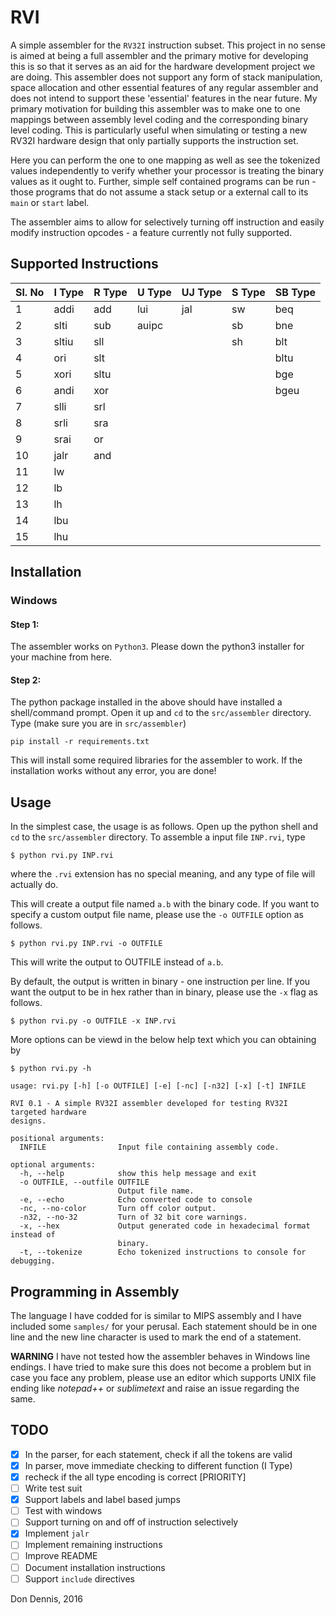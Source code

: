 # RVI
A simple assembler for the `RV32I` instruction subset. This project in no sense is aimed at being a full assembler and the primary motive for developing this is so that it serves as an aid for the hardware development project we are doing. This assembler does not support any form of stack manipulation, space allocation and other essential features of any regular assembler and does not intend to support these 'essential' features in the near future. My primary motivation for building this assembler was to make one to one mappings between assembly level coding and the corresponding binary level coding. This is particularly useful when simulating or testing a new RV32I hardware design that only partially supports the instruction set.

Here you can perform the one to one mapping as well as see the tokenized values independently to verify whether your processor is treating the binary values as it ought to. Further, simple self contained programs can be run - those programs that do not assume a stack setup or a external call to its `main` or `start` label.

The assembler aims to allow for selectively turning off instruction and easily modify instruction opcodes - a feature currently not fully supported.

## Supported Instructions

|Sl. No| I Type| R Type | U Type | UJ Type| S Type| SB Type|
|------|-------|--------|--------|--------|-------|--------|
|1     |addi   |add     |lui     |jal     |sw     |beq     |
|2     |slti   |sub     |auipc   |        |sb     |bne     |
|3     |sltiu  |sll     |        |        |sh     |blt     |
|4     |ori    |slt     |        |        |       |bltu    |
|5     |xori   |sltu    |        |        |       |bge     |
|6     |andi   |xor     |        |        |       |bgeu    |
|7     |slli   |srl     |        |        |       |        |
|8     |srli   |sra     |        |        |       |        |
|9     |srai   |or      |        |        |       |        |
|10    |jalr   |and     |        |        |       |        |
|11    |lw     |        |        |        |       |        |
|12    |lb     |        |        |        |       |        |
|13    |lh     |        |        |        |       |        |
|14    |lbu    |        |        |        |       |        |
|15    |lhu    |        |        |        |       |        |


## Installation
### Windows

#### Step 1:
The assembler works on `Python3`. Please down the python3 installer for your machine from here.
#### Step 2:
The python package installed in the above should have installed a shell/command prompt. Open it up and `cd` to the `src/assembler` directory. Type 
(make sure you are in `src/assembler`)

    pip install -r requirements.txt

This will install some required libraries for the assembler to work. If the installation works without any error, you are done!


## Usage

In the simplest case, the usage is as follows. Open up the python shell and `cd` to the `src/assembler` directory. To assemble a input file `INP.rvi`, type

    $ python rvi.py INP.rvi

where the `.rvi` extension has no special meaning, and any type of file will actually do.

This will create a output file named `a.b` with the binary code. If you want to specify a custom output file name, please use the `-o OUTFILE` option as follows.

    $ python rvi.py INP.rvi -o OUTFILE

This will write the output to OUTFILE instead of `a.b`. 

By default, the output is written in binary - one instruction per line. If you want the output to be in hex rather than in binary, please use the `-x` flag as follows.

    $ python rvi.py -o OUTFILE -x INP.rvi

More options can be viewd in the below help text which you can obtaining by 

    $ python rvi.py -h


```
usage: rvi.py [-h] [-o OUTFILE] [-e] [-nc] [-n32] [-x] [-t] INFILE

RVI 0.1 - A simple RV32I assembler developed for testing RV32I targeted hardware
designs.

positional arguments:
  INFILE                Input file containing assembly code.

optional arguments:
  -h, --help            show this help message and exit
  -o OUTFILE, --outfile OUTFILE
                        Output file name.
  -e, --echo            Echo converted code to console
  -nc, --no-color       Turn off color output.
  -n32, --no-32         Turn of 32 bit core warnings.
  -x, --hex             Output generated code in hexadecimal format instead of
                        binary.
  -t, --tokenize        Echo tokenized instructions to console for debugging.
```

## Programming in Assembly
The language I have codded for is similar to MIPS assembly and I have included some `samples/` for your perusal. Each statement should be in one line and the new line character is used to mark the end of a statement.

**WARNING** I have not tested how the assembler behaves in Windows line endings. I have tried to make sure this does not become a problem but in case you face any problem, please use an editor which supports UNIX file ending like *notepad++* or *sublimetext* and raise an issue regarding the same.

## TODO
- [X] In the parser, for each statement, check if all the tokens are valid
- [X] In parser, move immediate checking to different function (I Type)
- [X] recheck if the all type encoding is correct [PRIORITY]
- [ ] Write test suit
- [X] Support labels and label based jumps
- [ ] Test with windows
- [ ] Support turning on and off of instruction selectively
- [X] Implement `jalr`
- [ ] Implement remaining instructions
- [ ] Improve README
- [ ] Document installation instructions
- [ ] Support `include` directives

Don Dennis,
2016